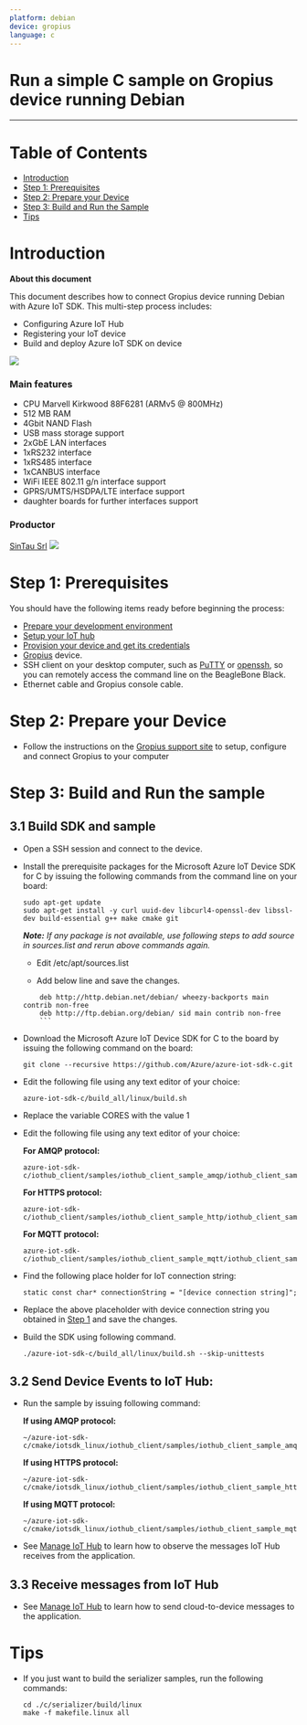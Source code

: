 ```yaml
---
platform: debian
device: gropius
language: c
---
```


Run a simple C sample on Gropius device running Debian
===
---

# Table of Contents

-   [Introduction](#Introduction)
-   [Step 1: Prerequisites](#Prerequisites)
-   [Step 2: Prepare your Device](#PrepareDevice)
-   [Step 3: Build and Run the Sample](#Build)
-   [Tips](#tips)

# Introduction

**About this document**

This document describes how to connect Gropius device running Debian with Azure IoT SDK. This multi-step process includes:
-   Configuring Azure IoT Hub
-   Registering your IoT device
-   Build and deploy Azure IoT SDK on device

![](http://support.sintau.it/gropius/gropius.jpg)

### Main features ###
-   CPU Marvell Kirkwood 88F6281 (ARMv5 @ 800MHz)
-   512 MB RAM
-   4Gbit NAND Flash
-   USB mass storage support
-   2xGbE LAN interfaces
-   1xRS232 interface
-   1xRS485 interface
-   1xCANBUS interface
-   WiFi IEEE 802.11 g/n interface support
-   GPRS/UMTS/HSDPA/LTE interface support
-   daughter boards for further interfaces support

### Productor ###
[SinTau Srl](http://www.sintau.it/index.php?lang=en)
![](http://support.sintau.it/logo.png)

# Step 1: Prerequisites

You should have the following items ready before beginning the process:

-   [Prepare your development environment][setup-devbox-linux]
-   [Setup your IoT hub][lnk-setup-iot-hub]
-   [Provision your device and get its credentials][lnk-manage-iot-hub]
-   [Gropius][lnk-gropius-device] device.
-   SSH client on your desktop computer, such as [PuTTY][lnk-putty] or [openssh][lnk-openssh], so you can remotely access the command line on the BeagleBone Black.
-   Ethernet cable and Gropius console cable.


# Step 2: Prepare your Device
-   Follow the instructions on the [Gropius support site][lnk-gropius-support] to setup, configure and connect Gropius to your computer

# Step 3: Build and Run the sample

## 3.1 Build SDK and sample

-   Open a SSH session and connect to the device.

-   Install the prerequisite packages for the Microsoft Azure IoT Device SDK for C by issuing the following commands from the command line on your board:

        sudo apt-get update
        sudo apt-get install -y curl uuid-dev libcurl4-openssl-dev libssl-dev build-essential g++ make cmake git

    ***Note:*** *If any package is not available, use following steps to add source in sources.list and rerun above commands again.*
    
    -   Edit /etc/apt/sources.list
    
    -   Add below line and save the changes.
    
    ```    
		deb http://http.debian.net/debian/ wheezy-backports main contrib non-free
		deb http://ftp.debian.org/debian/ sid main contrib non-free
		```

-   Download the Microsoft Azure IoT Device SDK for C to the board by issuing the following command on the board:

        git clone --recursive https://github.com/Azure/azure-iot-sdk-c.git

-   Edit the following file using any text editor of your choice:

        azure-iot-sdk-c/build_all/linux/build.sh

-   Replace the variable CORES with the value 1

-   Edit the following file using any text editor of your choice:

    **For AMQP protocol:**

        azure-iot-sdk-c/iothub_client/samples/iothub_client_sample_amqp/iothub_client_sample_amqp.c

    **For HTTPS protocol:**

        azure-iot-sdk-c/iothub_client/samples/iothub_client_sample_http/iothub_client_sample_http.c

    **For MQTT protocol:**

        azure-iot-sdk-c/iothub_client/samples/iothub_client_sample_mqtt/iothub_client_sample_mqtt.c


-   Find the following place holder for IoT connection string:

        static const char* connectionString = "[device connection string]";

-   Replace the above placeholder with device connection string you obtained in [Step 1](#Prerequisites) and save the changes.

-   Build the SDK using following command.

        ./azure-iot-sdk-c/build_all/linux/build.sh --skip-unittests

## 3.2 Send Device Events to IoT Hub:

-   Run the sample by issuing following command:

    **If using AMQP protocol:**

        ~/azure-iot-sdk-c/cmake/iotsdk_linux/iothub_client/samples/iothub_client_sample_amqp/iothub_client_sample_amqp

    **If using HTTPS protocol:**

        ~/azure-iot-sdk-c/cmake/iotsdk_linux/iothub_client/samples/iothub_client_sample_http/iothub_client_sample_http

    **If using MQTT protocol:**

        ~/azure-iot-sdk-c/cmake/iotsdk_linux/iothub_client/samples/iothub_client_sample_mqtt/iothub_client_sample_mqtt

-   See [Manage IoT Hub][lnk-manage-iot-hub] to learn how to observe the messages IoT Hub receives from the application.

## 3.3 Receive messages from IoT Hub

-   See [Manage IoT Hub][lnk-manage-iot-hub] to learn how to send cloud-to-device messages to the application.

# Tips

-   If you just want to build the serializer samples, run the following commands:

  		cd ./c/serializer/build/linux
  		make -f makefile.linux all
 

[setup-devbox-linux]: https://github.com/Azure/azure-iot-sdk-c/blob/master/doc/devbox_setup.md
[lnk-setup-iot-hub]: https://github.com/Azure/azure-iot-device-ecosystem/blob/master/setup_iothub.md
[lnk-manage-iot-hub]: https://github.com/Azure/azure-iot-device-ecosystem/blob/master/manage_iot_hub.md
[lnk-gropius-device]: http://www.sintau.it/index.php?option=com_virtuemart&view=productdetails&virtuemart_product_id=6&virtuemart_category_id=1&Itemid=342&lang=en
[lnk-putty]: http://www.putty.org/
[lnk-openssh]: http://www.openssh.com/
[lnk-gropius-support]: http://support.sintau.it/gropius
